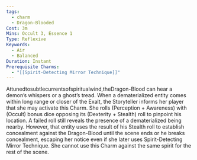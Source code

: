 ```yaml
---
tags:
  - charm
  - Dragon-Blooded
Cost: 3m
Mins: Occult 3, Essence 1
Type: Reflexive
Keywords:
  - Air
  - Balanced
Duration: Instant
Prerequisite Charms:
  - "[[Spirit-Detecting Mirror Technique]]"
---
```

Attunedtosubtlecurrentsofspiritualwind,theDragon-Blood can hear a demon’s whispers or a ghost’s tread. When a dematerialized entity comes within long range or closer of the Exalt, the Storyteller informs her player that she may activate this Charm. She rolls (Perception + Awareness) with (Occult) bonus dice opposing its (Dexterity + Stealth) roll to pinpoint his location. A failed roll still reveals the presence of a dematerialized being nearby. However, that entity uses the result of his Stealth roll to establish concealment against the Dragon-Blood until the scene ends or he breaks concealment, escaping her notice even if she later uses Spirit-Detecting Mirror Technique. She cannot use this Charm against the same spirit for the rest of the scene.